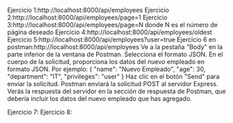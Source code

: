 Ejercicio 1:http://localhost:8000/api/employees
Ejercicio 2:http://localhost:8000/api/employees/page=1
Ejercicio 3:http://localhost:8000/api/employees/page=N      donde N es el número de página deseado
Ejercicio 4:http://localhost:8000/api/employees/oldest
Ejercicio 5:http://localhost:8000/api/employees?user=true
Ejercicio 6 en postman:http://localhost:8000/api/employees
    Ve a la pestaña "Body" en la parte inferior de la ventana de Postman.
    Selecciona el formato JSON.
    En el cuerpo de la solicitud, proporciona los datos del nuevo empleado en formato JSON. Por ejemplo:
        {
        "name": "Nuevo Empleado",
        "age": 30,
        "department": "IT",
        "privileges": "user"
        }
    Haz clic en el botón "Send" para enviar la solicitud.
    Postman enviará la solicitud POST al servidor Express.
    Verás la respuesta del servidor en la sección de respuesta de Postman, que debería incluir los datos del nuevo empleado que has agregado.

Ejercicio 7:
Ejercicio 8: